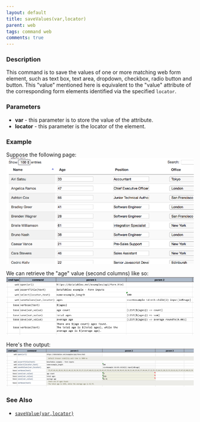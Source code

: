 ```yaml
---
layout: default
title: saveValues(var,locator)
parent: web
tags: command web
comments: true
---
```


### Description
This command is to save the values of one or more matching web form element, such as text box, text area, dropdown, 
checkbox, radio button and button.  This "value" mentioned here is equivalent to the "value" attribute of the 
corresponding form elements identified via the specified `locator`.


### Parameters
- **var** - this parameter is to store the value of the attribute.
- **locator** - this parameter is the locator of the element.


### Example
Suppose the following page:<br/>
![](image/saveValues_03.png)<br/>

We can retrieve the "age" value (second columns) like so:<br/>
![](image/saveValues_02.png)<br/>

Here's the output:<br/>
![](image/saveValues_01.png)<br/>


### See Also
- [`saveValue(var,locator)`](saveValue(var,locator))
